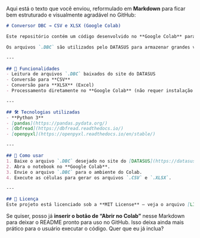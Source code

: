 Aqui está o texto que você enviou, reformulado em **Markdown** para ficar bem estruturado e visualmente agradável no GitHub:

```markdown
# Conversor DBC → CSV e XLSX (Google Colab)

Este repositório contém um código desenvolvido no **Google Colab** para converter arquivos **.DBC** (utilizados pelo [DATASUS](https://datasus.saude.gov.br/transferencia-de-arquivos/)) em formatos **.CSV** e **.XLSX**.

Os arquivos `.DBC` são utilizados pelo DATASUS para armazenar grandes volumes de dados do Sistema Único de Saúde (SUS), como registros de internações, procedimentos ambulatoriais e outros. Esses arquivos estão compactados em um formato binário proprietário, e para análise é necessário convertê-los para formatos mais comuns, como **CSV** ou **Excel**.

---

## 📌 Funcionalidades
- Leitura de arquivos `.DBC` baixados do site do DATASUS  
- Conversão para **CSV**  
- Conversão para **XLSX** (Excel)  
- Processamento diretamente no **Google Colab** (não requer instalação local)  

---

## 🛠️ Tecnologias utilizadas
- **Python 3**  
- [pandas](https://pandas.pydata.org/)  
- [dbfread](https://dbfread.readthedocs.io/)  
- [openpyxl](https://openpyxl.readthedocs.io/en/stable/)  

---

## 🚀 Como usar
1. Baixe o arquivo `.DBC` desejado no site do [DATASUS](https://datasus.saude.gov.br/transferencia-de-arquivos/).  
2. Abra o notebook no **Google Colab**.  
3. Envie o arquivo `.DBC` para o ambiente do Colab.  
4. Execute as células para gerar os arquivos `.CSV` e `.XLSX`.  

---

## 📄 Licença
Este projeto está licenciado sob a **MIT License** – veja o arquivo [LICENSE](LICENSE) para mais detalhes.
```

Se quiser, posso já **inserir o botão de “Abrir no Colab”** nesse Markdown para deixar o README pronto para uso no GitHub. Isso deixa ainda mais prático para o usuário executar o código. Quer que eu já inclua?




